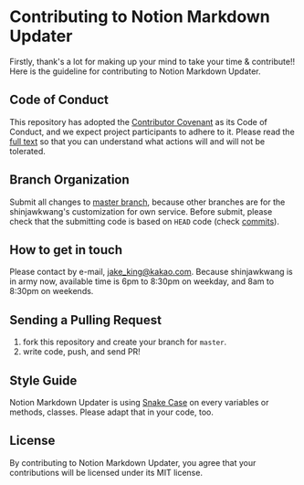 # Contributing to Notion Markdown Updater
Firstly, thank's a lot for making up your mind to take your time & contribute!!   
Here is the guideline for contributing to Notion Markdown Updater. 

## Code of Conduct
This repository has adopted the [Contributor Covenant](https://www.contributor-covenant.org/) as its Code of Conduct, and we expect project participants to adhere to it. Please read the [full text](https://www.contributor-covenant.org/version/2/0/code_of_conduct/) so that you can understand what actions will and will not be tolerated.

## Branch Organization
Submit all changes to [master branch](https://github.com/shinjawkwang/notion-markdown-updater/tree/master), because other branches are for the shinjawkwang's customization for own service. Before submit, please check that the submitting code is based on `HEAD` code (check [commits](https://github.com/shinjawkwang/notion-markdown-updater/commits/master)).

## How to get in touch
Please contact by e-mail, jake_king@kakao.com. Because shinjawkwang is in army now, available time is 6pm to 8:30pm on weekday, and 8am to 8:30pm on weekends.

## Sending a Pulling Request
1. fork this repository and create your branch for `master`.
2. write code, push, and send PR!

## Style Guide
Notion Markdown Updater is using [Snake Case](https://en.wikipedia.org/wiki/Snake_case) on every variables or methods, classes. Please adapt that in your code, too.

## License
By contributing to Notion Markdown Updater, you agree that your contributions will be licensed under its MIT license.